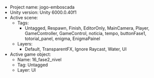 <!-- UNITY CODE ASSIST INSTRUCTIONS START -->
- Project name: jogo-emboscada
- Unity version: Unity 6000.0.40f1
- Active scene:
  - Tags:
    - Untagged, Respawn, Finish, EditorOnly, MainCamera, Player, GameController, GameControl, noticia, tempo, buttonFase1, totorial_panel, enigma, EnigmaPainel
  - Layers:
    - Default, TransparentFX, Ignore Raycast, Water, UI
- Active game object:
  - Name: 16_fase2_nivel
  - Tag: Untagged
  - Layer: UI
<!-- UNITY CODE ASSIST INSTRUCTIONS END -->